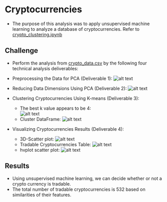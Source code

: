 # Cryptocurrencies
- The purpose of this analysis was to apply unsupervised machine learning to analyze a database of cryptocurrencies. Refer to [crypto_clustering.ipynb](../main/crypto_clustering.ipynb)

## Challenge
- Perform the analysis from [crypto_data.csv](../main//Resources/crypto_data.csv) by the following four technical analysis deliverables:
- Preprocessing the Data for PCA (Deliverable 1):
  ![alt text](../main/Deliverable1.png) 

- Reducing Data Dimensions Using PCA (Deliverable 2):
   ![alt text](../main/Deliverable2.png) 

- Clustering Cryptocurrencies Using K-means (Deliverable 3):
  - The best k value appears to be 4:                                       
   ![alt text](../main/Deliverable3_Elbow1.png) 
  - Cluster DataFrame:
   ![alt text](../main/Deliverable3_KMeans.png) 

- Visualizing Cryptocurrencies Results (Deliverable 4):
  - 3D-Scatter plot:
   ![alt text](../main/Deliverable4_3Dplot.png) 
  - Tradable Cryptocurrencies Table:
   ![alt text](../main/Deliverable4_table.png) 
  - hvplot scatter plot:
   ![alt text](../main/Deliverable4_hvplot.png) 
   
 ## Results
 - Using unsupervised machine learning, we can decide whether or not a crypto currency is tradable.
 - The total number of tradable cryptocurrencies is 532 based on similarities of their features.
   

